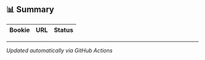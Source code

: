 ## 📊 Summary
| Bookie | URL | Status |
|--------|-----|--------|

---


_Updated automatically via GitHub Actions_
